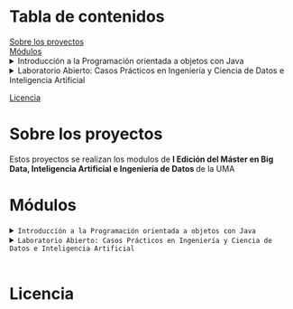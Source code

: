 <h1>Tabla de contenidos</h1>
   <a href="#sobre-los-proyectos">Sobre los proyectos</a> </br>
   <a href="#modulos">Módulos</a> 
  <details>
  <summary> Introducción a la Programación orientada a objetos con Java </summary>
  <ul>
    <li> <a href="#diapositivas"> Diapositivas </a> </li>
    <li> <a href="#ejercicios"> Relación de ejercicios </a> </li>
    <li> 
    <a href="resueltos">Ejercicios resueltos  </a>
      <ul>
        <li><a href="#proyecto1punto">Proyecto 1 Punto </a> [class]</li>
        <li><a href="#proyectoestadistica">Proyecto Estadística </a> [lab]</li>
        <li><a href="#proyectojarras">Proyecto Jarras </a> [mandatory]</li>
        <li><a href="#proyectonpiv1">Proyecto NPI V1 </a> [lab]</li>
        <li><a href="#proyectonpiv2">Proyecto NPI V2 </a> [lab]</li>
        <li><a href="#proyectourna">Proyecto Urna </a> [mandatory]</li>
        <li><a href="#proyectoLibreriaV0">Proyecto Librería V0 </a> [class]</li>
        <li><a href="#proyectoLibreriaV1">Proyecto Librería V1 </a> [class]</li>
        <li><a href="#proyectoLibreriaV2">Proyecto Librería V2 </a> [class]</li>
        <li><a href="#proyectoLibreriaV3">Proyecto Librería V3 </a> [class]</li>
        <li><a href="#proyectoLibreriaV4">Proyecto Librería V4 </a> [class]</li>
        <li><a href="#proyectoCoche">Proyecto Coche </a> [mandatory]</li>
        <li><a href="#proyectoGenetico">Proyecto Genético </a> [advanced]</li>
        <li><a href="#interfaces-ejemplos">Interfaces Ejemplos Clase </a> [class]</li>
        <li><a href="#proyectoMastermind">Proyecto Mastermind </a> [class] </li>
        <li><a href="#proyectoMastermindO">Proyecto Mastermind Optional </a> [lab] </li>
        <li><a href="#proyectoWordle">ProyectoWordle </a> [lab] </li>
        <li><a href="#proyectoAlturasV1">Proyecto Alturas V1 </a> [mandatory] </li>
        <li><a href="#proyectoAlturasV2">Proyecto Alturas V2 </a> [mandatory] </li>
         <li><a href="#proyectoAlturasV3">Proyecto Alturas V3 </a> [class] </li>
        <li><a href="#proyectoBusesV1"> Proyecto Buses V1 </a> [class] </li>
        <li><a href="#proyectoTest">Proyecto Test </a> [lab] </li>
        <li><a href="#proyectoIndicePalabrasV1">proyecto Indice Palabras V1 </a> [mandatory] </li>
        <li><a href="#proyectoAmigoInvisible">Proyecto amigo invisible </a> [advanced]</li>
        <li><a href="#temas">Temas</a> [class] </li>
      </ul>
        <p><strong>Definiciones:</strong></p>
        <p><strong>[class]:</strong> Proyectos realizados en clase</p>
        <p><strong>[mandatory]:</strong> Proyectos obligatorios para aprobar la asignatura</p>
        <p><strong>[advanced]:</strong> Proyectos más avanzados o complicados</p>
        <p><strong>[lab]:</strong> Proyectos trabajados en laboratorio</p>
        <p><strong>[challenge]:</strong> Los proyectos mas complicados, para nota extra.
    </li>
  
  </ul>
  
</details>
<details>
  <summary> Laboratorio Abierto: Casos Prácticos en Ingeniería y Ciencia de Datos e Inteligencia Artificial </summary>
 <ul>
    <li><a href="#proyectoholamundo">Proyecto Hola Mundo</a> </li>
    <li><a href="#proyectoFibonacci">Proyecto Fibonacci</a> </li>
  </ul>
  
</details>

  <a href="#licencias">Licencia</a> 

 



<h1 id="sobre-los-proyectos">Sobre los proyectos</h1>
<p>Estos proyectos se realizan los modulos  de <strong> I Edición del Máster en Big Data, Inteligencia Artificial e Ingeniería de Datos </strong> de la UMA </p>
<!--[![Uma master][imagen_master]](https://www.bigdata.uma.es)-->
<h1>Módulos </h1>
<details>
<summary><code>Introducción a la Programación orientada a objetos con Java</code></summary>
<h2 id="diapositivas">Diapositivas</h2>
<p>Se pueden consultar aquí PDFs de todas las diapoisitvas y están descargado los ejemplos de los temas</p>

<h2 id="ejercicios">Relación de ejercicios</h2>
<p>Se pueden ver los PDFs con los ejercicios</p>

<h2 id="resueltos">Ejercicios resueltos</h2>
<p>Resuelve los ejercicios que se encuentran en la relación de ejercicios. Entre ellos se encuentran: </p>
<ul>
<li>
  <h3 id="proyecto1punto">Proyecto1Punto</h3>
  <p>Algunos ejemplos que hicimos en clase. Posee una clase Punto básica y su implementación</p>
</li>
<li>
  <h3 id="proyectoestadistica">ProyectoEstadistica</h3>
  <p>Ejercicio de labaratorio en el que se usa clase para ayudar a calcular varianza y media.</p>
</li>

<li>
  <h3 id="proyectojarras">ProyectoJarras</h3>
  <p>Clásico problema de programación orientada a objetos. En el que hay una jarra que tiene una cantidad y contenido y métodos como llenarse, vaciarse o llenar otra jarra </p>
  <p>Ademas está la clase Mesa que en el que usando un Enum de posición para poseer varias jarras.</p>
</li>
<li>
  <h3 id="proyectonpiv1">ProyectoNPIV1</h3>
  <p>Consiste en una calculadora que permite sumar, restar, multiplicar y dividir utilizando la notación polaca inversa. </p>
</li>

<li>
  <h3 id="proyectonpiv2">ProyectoNPIV2</h3>
  <p>Se utilizan operadores y programación funcional para simplificar la clase, se añade la raiz como operación </p>
</li>

<li>
  <h3 id="proyectourna">ProyectoUrna</h3>
  <p>Típico problema en el que se tiene una urna y se pueden añadir bolas y obtener de forma aleatoria una de las bolas</p>
</li>
<li>
  <h3 id="proyectoLibreriaV0">ProtectoLibreriaV0</h3>
  <p>Proyecto en el que existen dos clases, una librería que contiene libros. Cada libro posee autor, titulo y precio. La gestión de los libros en la librería se realiza con un <code>array</code></p>
</li>
<li>
  <h3 id="proyectoLibreriaV1">ProyectoLibreriaV1</h3>
  <p>Proyecto en el que existen dos clases, una librería que contiene libros. Cada libro posee autor, titulo y precio. La gestión de los libros en la librería se realiza con una <code>list</code></p>
</li>
<li>
  <h3 id="proyectoLibreriaV2">ProyectoLibreriaV2</h3>
  <p> El comportamiento se expande para que puedan existir libros en ofertas para que puedan tener descuentos. Se práctica la herencia. </p>
</li>
<li>
  <h3 id="proyectoLibreriaV3">ProyectoLibreriaV3</h3>
  <p> La oferta ahora es flexible y existe una clase libreria oferta que extiende libreria que acepta clases que implementan la interfaz de oferta flexible</p>
</li>
  <h3 id="proyectoLibreriaV4">ProyectoLibreriaV4</h3>
  <p> Se añade la implementación de equals y hashcode y encuentra mucho mas facil los libros en la libreria </p>
</li>
<li>
  <h3 id ="proyectoCoche">ProyectoCoche </h3>
  <p> Proyecto para practicar herencia en el que hay dos clases Coche y CocheImportado. Un CocheImportado redefine el método de calcular su precio total al que se le añade una homologación</p>
 </li>
<li>     
  <h3 id="interfaces-ejemplos">InterfacesEjemplosClase </h3>
  <p>Ejemplo de proyectos dado en clase que explica interfaces con una clase de persona y amigos. Se dan varias formas de resolverlo para mostrar la utilidad de las interfaces </p>
</li>
<li>
  <h3 id="proyectoGenetico">ProyectoGenetico </h3>
  <p> Práctica para utilizar y dominar el uso de interfaces, clases abstractas y herencias. Consiste en un algoritmo de recombinación que dado un número de pasos y un "fitness" para cada individuo busca maximizar el "fitness" para cada  individuo por cada generación. </p>
</li>
<li>
  <h3 id="proyectoMastermind">ProyectoMastermind </h3>
  <p>Consiste en un juego de adivinar una cadena de 4 números usando expresiones regulares y prácticando la creación y uso de excepciones</p>
</li>
<li>
  <h3 id="proyectoMastermindO">ProyectoMastermindO </h3>
  <p>Es una variante del <a href="#proyectoMastermind">ProyectoMastermind </a> pero usando el Wrapper Optional en vez de excepciones</p>
</li>
<li>
  <h3 id="proyectoWordle">ProyectoWordle </h3>
  <p>Se crea el juego wordle. Se práctica lectura y escitura de ficheros e interfaces selladas</p>
</li>
<li>
  <h3 id="proyectoAlturasV1"> ProyectoAlturasV1 </h3>
  <p>Se práctica las interfaces,  lectura de ficheros, manejo de expeciones</p>
</li>
<li>
  <h3 id="proyectoAlturasV2"> ProyectoAlturasV2 </h3>
  <p>Amplia la práctica de alturas V1 para añadir la práctica de conjuntos ordenados</p>
</li>
<li>
  <h3 id="proyectoAlturasV3"> ProyectoAlturasV3 </h3>
  <p>...</p>
</li>
<li>
  <h3 id="proyectoBusesV1"> ProyectoBusesV1 </h3>
  <p>Se práctica las interfaces,  lectura y escritura de ficheros, manejo de expeciones</p>
</li>
<li>
  <h3 id="proyectoTest"> ProyectoTest </h3>
  <p> Práctica para prácticar el uso de Scanner y sus métodos </p>
</li>
<li>
  <h3 id="proyectoIndicePalabrasV1"><h3> ProyectoIndicePalabrasV1 </h3>
  <p>Práctica de <code>Map </code> y <code> Set</code> en el que se ordenan y cuentan  las palabras de un trabalenguas.</p>
  </li>
<li>
  <h3 id="proyectoAmigoInvisible"><h3> ProyectoAmigoInvisible </h3>
  <p>En progreso...</p>
</li>


</ul>

</details>
<details>
<summary><code>Laboratorio Abierto: Casos Prácticos en Ingeniería y Ciencia de Datos e Inteligencia Artificial</code></summary>
  <h3 id="proyectoholamundo"> ProyectoHolaMundo </h3>
  <p>Primer proyecto de python donde se introduce python haciendo un merge con dicionarios </p>
  <h3 id="proyectoFibonacci">ProyectoFibonacci </h3>
  <p>Proyecto de python en el que se hace de distintas formas el problema de obtener la cifra n de la sucesión de Fibonacci </p>

</details>



</br>
<h1>Licencia</h1>
<p> </p>


[imagen_master]:https://www.bigdata.uma.es/wp-content/uploads/2022/05/Logo-2022-ok-web-290.png


